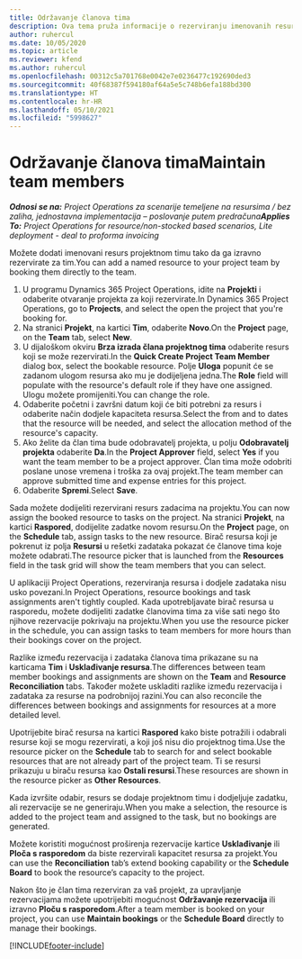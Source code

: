 ```yaml
---
title: Održavanje članova tima
description: Ova tema pruža informacije o rezerviranju imenovanih resursa za projektne timove i o dodjeli istih zadacima.
author: ruhercul
ms.date: 10/05/2020
ms.topic: article
ms.reviewer: kfend
ms.author: ruhercul
ms.openlocfilehash: 00312c5a701768e0042e7e0236477c192690ded3
ms.sourcegitcommit: 40f68387f594180af64a5e5c748b6efa188bd300
ms.translationtype: HT
ms.contentlocale: hr-HR
ms.lasthandoff: 05/10/2021
ms.locfileid: "5998627"
---
```

# <a name="maintain-team-members"></a><span data-ttu-id="fc30e-103">Održavanje članova tima</span><span class="sxs-lookup"><span data-stu-id="fc30e-103">Maintain team members</span></span>

<span data-ttu-id="fc30e-104">_**Odnosi se na:** Project Operations za scenarije temeljene na resursima / bez zaliha, jednostavna implementacija – poslovanje putem predračuna_</span><span class="sxs-lookup"><span data-stu-id="fc30e-104">_**Applies To:** Project Operations for resource/non-stocked based scenarios, Lite deployment - deal to proforma invoicing_</span></span>

<span data-ttu-id="fc30e-105">Možete dodati imenovani resurs projektnom timu tako da ga izravno rezervirate za tim.</span><span class="sxs-lookup"><span data-stu-id="fc30e-105">You can add a named resource to your project team by booking them directly to the team.</span></span>

1. <span data-ttu-id="fc30e-106">U programu Dynamics 365 Project Operations, idite na **Projekti** i odaberite otvaranje projekta za koji rezervirate.</span><span class="sxs-lookup"><span data-stu-id="fc30e-106">In Dynamics 365 Project Operations, go to **Projects**, and select the open the project that you're booking for.</span></span>
2. <span data-ttu-id="fc30e-107">Na stranici **Projekt**, na kartici **Tim**, odaberite **Novo**.</span><span class="sxs-lookup"><span data-stu-id="fc30e-107">On the **Project** page, on the **Team** tab, select **New**.</span></span> 
3. <span data-ttu-id="fc30e-108">U dijaloškom okviru **Brza izrada člana projektnog tima** odaberite resurs koji se može rezervirati.</span><span class="sxs-lookup"><span data-stu-id="fc30e-108">In the **Quick Create Project Team Member** dialog box, select the bookable resource.</span></span> <span data-ttu-id="fc30e-109">Polje **Uloga** popunit će se zadanom ulogom resursa ako mu je dodijeljena jedna.</span><span class="sxs-lookup"><span data-stu-id="fc30e-109">The **Role** field will populate with the resource's default role if they have one assigned.</span></span> <span data-ttu-id="fc30e-110">Ulogu možete promijeniti.</span><span class="sxs-lookup"><span data-stu-id="fc30e-110">You can change the role.</span></span> 
4. <span data-ttu-id="fc30e-111">Odaberite početni i završni datum koji će biti potrebni za resurs i odaberite način dodjele kapaciteta resursa.</span><span class="sxs-lookup"><span data-stu-id="fc30e-111">Select the from and to dates that the resource will be needed, and select the allocation method of the resource's capacity.</span></span> 
5. <span data-ttu-id="fc30e-112">Ako želite da član tima bude odobravatelj projekta, u polju **Odobravatelj projekta** odaberite **Da**.</span><span class="sxs-lookup"><span data-stu-id="fc30e-112">In the **Project Approver** field, select **Yes** if you want the team member to be a project approver.</span></span> <span data-ttu-id="fc30e-113">Član tima može odobriti poslane unose vremena i troška za ovaj projekt.</span><span class="sxs-lookup"><span data-stu-id="fc30e-113">The team member can approve submitted time and expense entries for this project.</span></span> 
6. <span data-ttu-id="fc30e-114">Odaberite **Spremi**.</span><span class="sxs-lookup"><span data-stu-id="fc30e-114">Select **Save**.</span></span>

<span data-ttu-id="fc30e-115">Sada možete dodijeliti rezervirani resurs zadacima na projektu.</span><span class="sxs-lookup"><span data-stu-id="fc30e-115">You can now assign the booked resource to tasks on the project.</span></span> <span data-ttu-id="fc30e-116">Na stranici **Projekt**, na kartici **Raspored**, dodijelite zadatke novom resursu.</span><span class="sxs-lookup"><span data-stu-id="fc30e-116">On the **Project** page, on the **Schedule** tab, assign tasks to the new resource.</span></span> <span data-ttu-id="fc30e-117">Birač resursa koji je pokrenut iz polja **Resursi** u rešetki zadataka pokazat će članove tima koje možete odabrati.</span><span class="sxs-lookup"><span data-stu-id="fc30e-117">The resource picker that is launched from the **Resources** field in the task grid will show the team members that you can select.</span></span>


<span data-ttu-id="fc30e-118">U aplikaciji Project Operations, rezerviranja resursa i dodjele zadataka nisu usko povezani.</span><span class="sxs-lookup"><span data-stu-id="fc30e-118">In Project Operations, resource bookings and task assignments aren't tightly coupled.</span></span> <span data-ttu-id="fc30e-119">Kada upotrebljavate birač resursa u rasporedu, možete dodijeliti zadatke članovima tima za više sati nego što njihove rezervacije pokrivaju na projektu.</span><span class="sxs-lookup"><span data-stu-id="fc30e-119">When you use the resource picker in the schedule, you can assign tasks to team members for more hours than their bookings cover on the project.</span></span>

<span data-ttu-id="fc30e-120">Razlike između rezervacija i zadataka članova tima prikazane su na karticama **Tim** i **Usklađivanje resursa**.</span><span class="sxs-lookup"><span data-stu-id="fc30e-120">The differences between team member bookings and assignments are shown on the **Team** and **Resource Reconciliation** tabs.</span></span> <span data-ttu-id="fc30e-121">Također možete uskladiti razlike između rezervacija i zadataka za resurse na podrobnijoj razini.</span><span class="sxs-lookup"><span data-stu-id="fc30e-121">You can also reconcile the differences between bookings and assignments for resources at a more detailed level.</span></span>

<span data-ttu-id="fc30e-122">Upotrijebite birač resursa na kartici **Raspored** kako biste potražili i odabrali resurse koji se mogu rezervirati, a koji još nisu dio projektnog tima.</span><span class="sxs-lookup"><span data-stu-id="fc30e-122">Use the resource picker on the **Schedule** tab to search for and select bookable resources that are not already part of the project team.</span></span> <span data-ttu-id="fc30e-123">Ti se resursi prikazuju u biraču resursa kao **Ostali resursi**.</span><span class="sxs-lookup"><span data-stu-id="fc30e-123">These resources are shown in the resource picker as **Other Resources**.</span></span>

<span data-ttu-id="fc30e-124">Kada izvršite odabir, resurs se dodaje projektnom timu i dodjeljuje zadatku, ali rezervacije se ne generiraju.</span><span class="sxs-lookup"><span data-stu-id="fc30e-124">When you make a selection, the resource is added to the project team and assigned to the task, but no bookings are generated.</span></span>

<span data-ttu-id="fc30e-125">Možete koristiti mogućnost proširenja rezervacije kartice **Usklađivanje** ili **Ploča s rasporedom** da biste rezervirali kapacitet resursa za projekt.</span><span class="sxs-lookup"><span data-stu-id="fc30e-125">You can use the **Reconciliation** tab’s extend booking capability or the **Schedule Board** to book the resource’s capacity to the project.</span></span>

<span data-ttu-id="fc30e-126">Nakon što je član tima rezerviran za vaš projekt, za upravljanje rezervacijama možete upotrijebiti mogućnost **Održavanje rezervacija** ili izravno **Ploču s rasporedom**.</span><span class="sxs-lookup"><span data-stu-id="fc30e-126">After a team member is booked on your project, you can use **Maintain bookings** or the **Schedule Board** directly to manage their bookings.</span></span>


[!INCLUDE[footer-include](../includes/footer-banner.md)]